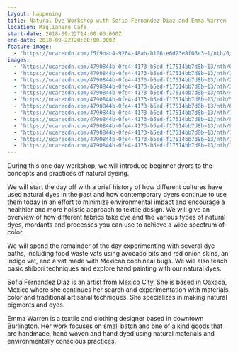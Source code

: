```yaml
---
layout: happening
title: Natural Dye Workshop with Sofia Fernandez Diaz and Emma Warren
location: Maglianero Cafe
start-date: 2018-09-22T14:00:00.000Z
end-date: 2018-09-22T20:00:00.000Z
feature-image:
  - 'https://ucarecdn.com/f5f9bac4-9264-48ab-b106-e6d23e8f06e3~1/nth/0/'
images:
  - 'https://ucarecdn.com/4790844b-0fe4-4173-b5ed-f17514bb7d8b~13/nth/0/'
  - 'https://ucarecdn.com/4790844b-0fe4-4173-b5ed-f17514bb7d8b~13/nth/1/'
  - 'https://ucarecdn.com/4790844b-0fe4-4173-b5ed-f17514bb7d8b~13/nth/2/'
  - 'https://ucarecdn.com/4790844b-0fe4-4173-b5ed-f17514bb7d8b~13/nth/3/'
  - 'https://ucarecdn.com/4790844b-0fe4-4173-b5ed-f17514bb7d8b~13/nth/4/'
  - 'https://ucarecdn.com/4790844b-0fe4-4173-b5ed-f17514bb7d8b~13/nth/5/'
  - 'https://ucarecdn.com/4790844b-0fe4-4173-b5ed-f17514bb7d8b~13/nth/6/'
  - 'https://ucarecdn.com/4790844b-0fe4-4173-b5ed-f17514bb7d8b~13/nth/7/'
  - 'https://ucarecdn.com/4790844b-0fe4-4173-b5ed-f17514bb7d8b~13/nth/8/'
  - 'https://ucarecdn.com/4790844b-0fe4-4173-b5ed-f17514bb7d8b~13/nth/9/'
  - 'https://ucarecdn.com/4790844b-0fe4-4173-b5ed-f17514bb7d8b~13/nth/10/'
  - 'https://ucarecdn.com/4790844b-0fe4-4173-b5ed-f17514bb7d8b~13/nth/11/'
  - 'https://ucarecdn.com/4790844b-0fe4-4173-b5ed-f17514bb7d8b~13/nth/12/'
---
```

During this one day workshop, we will introduce beginner dyers to the concepts and practices of natural dyeing.

We will start the day off with a brief history of how different cultures have used natural dyes in the past and how contemporary dyers continue to use them today in an effort to minimize environmental impact and encourage a healthier and more holistic approach to textile design.  We will give an overview of how different fabrics take dye and the various types of natural dyes, mordants and processes you can use to achieve a wide spectrum of color.     

We will spend the remainder of the day experimenting with several dye baths, including food waste vats using avocado pits and red onion skins, an indigo vat, and a vat made with Mexican cochineal bugs. We will also teach basic shibori techniques and explore hand painting with our natural dyes.



Sofia Fernandez Diaz is an artist from Mexico City.  She is based in Oaxaca, Mexico where she continues her search and experimentation with materials, color and traditional artisanal techniques.  She specializes in making natural pigments and dyes.

Emma Warren is a textile and clothing designer based in downtown Burlington.  Her work focuses on small batch and one of a kind goods that are handmade, hand woven and hand dyed using natural materials and environmentally conscious practices.

